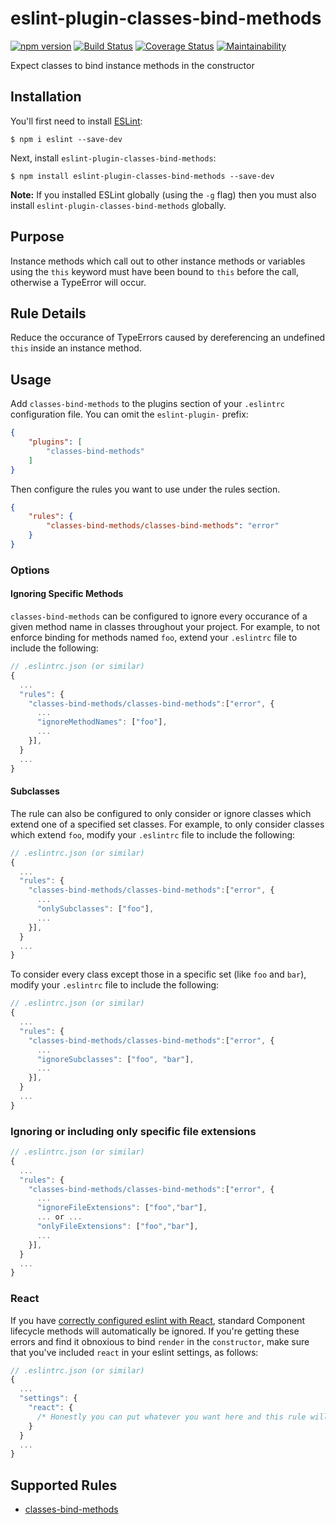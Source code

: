 # eslint-plugin-classes-bind-methods
[![npm version](https://badge.fury.io/js/eslint-plugin-classes-bind-methods.svg)](https://badge.fury.io/js/eslint-plugin-classes-bind-methods)
[![Build Status](https://travis-ci.org/alexthemitchell/eslint-plugin-classes-bind-methods.svg?branch=master)](https://travis-ci.org/alexthemitchell/eslint-plugin-classes-bind-methods)
[![Coverage Status](https://coveralls.io/repos/github/alexthemitchell/eslint-plugin-classes-bind-methods/badge.svg)](https://coveralls.io/github/alexthemitchell/eslint-plugin-classes-bind-methods)
[![Maintainability](https://api.codeclimate.com/v1/badges/0f3c18fe6f2a25730b95/maintainability)](https://codeclimate.com/github/alexthemitchell/eslint-plugin-classes-bind-methods/maintainability)

Expect classes to bind instance methods in the constructor

## Installation

You'll first need to install [ESLint](http://eslint.org):

```
$ npm i eslint --save-dev
```

Next, install `eslint-plugin-classes-bind-methods`:

```
$ npm install eslint-plugin-classes-bind-methods --save-dev
```

**Note:** If you installed ESLint globally (using the `-g` flag) then you must also install `eslint-plugin-classes-bind-methods` globally.

## Purpose

Instance methods which call out to other instance methods or variables using the `this` keyword must have been bound to `this` before the call, otherwise a TypeError will occur.

## Rule Details

Reduce the occurance of TypeErrors caused by dereferencing an undefined `this` inside an instance method.


## Usage

Add `classes-bind-methods` to the plugins section of your `.eslintrc` configuration file. You can omit the `eslint-plugin-` prefix:

```json
{
    "plugins": [
        "classes-bind-methods"
    ]
}
```


Then configure the rules you want to use under the rules section.

```json
{
    "rules": {
        "classes-bind-methods/classes-bind-methods": "error"
    }
}
```

### Options

#### Ignoring Specific Methods
`classes-bind-methods` can be configured to ignore every occurance of a given method name in classes throughout your project. For example, to not enforce binding for methods named `foo`, extend your `.eslintrc` file to include the following:

```js
// .eslintrc.json (or similar)
{
  ...
  "rules": {
    "classes-bind-methods/classes-bind-methods":["error", {
      ...
      "ignoreMethodNames": ["foo"],
      ...
    }],
  }
  ...
}
```

#### Subclasses
The rule can also be configured to only consider or ignore classes which extend one of a specified set classes. For example, to only consider classes which extend `foo`, modify your `.eslintrc` file to include the following:

```js
// .eslintrc.json (or similar)
{
  ...
  "rules": {
    "classes-bind-methods/classes-bind-methods":["error", {
      ...
      "onlySubclasses": ["foo"],
      ...
    }],
  }
  ...
}
```

To consider every class except those in a specific set (like `foo` and `bar`), modify your `.eslintrc` file to include the following:

```js
// .eslintrc.json (or similar)
{
  ...
  "rules": {
    "classes-bind-methods/classes-bind-methods":["error", {
      ...
      "ignoreSubclasses": ["foo", "bar"],
      ...
    }],
  }
  ...
}
```

### Ignoring or including only specific file extensions

```js
// .eslintrc.json (or similar)
{
  ...
  "rules": {
    "classes-bind-methods/classes-bind-methods":["error", {
      ...
      "ignoreFileExtensions": ["foo","bar"],
      ... or ...
      "onlyFileExtensions": ["foo","bar"],
      ...
    }],
  }
  ...
}
```

### React

If you have [correctly configured eslint with React](https://github.com/yannickcr/eslint-plugin-react), standard Component lifecycle methods will automatically be ignored. If you're getting these errors and find it obnoxious to bind `render` in the `constructor`, make sure that you've included `react` in your eslint settings, as follows:

```js
// .eslintrc.json (or similar)
{
  ...
  "settings": {
    "react": {
      /* Honestly you can put whatever you want here and this rule will behave no differently */
    }
  }
  ...
}

```


## Supported Rules

* [classes-bind-methods](https://github.com/alexthemitchell/eslint-plugin-classes-bind-methods/blob/master/docs/rules/classes-bind-methods.md)
